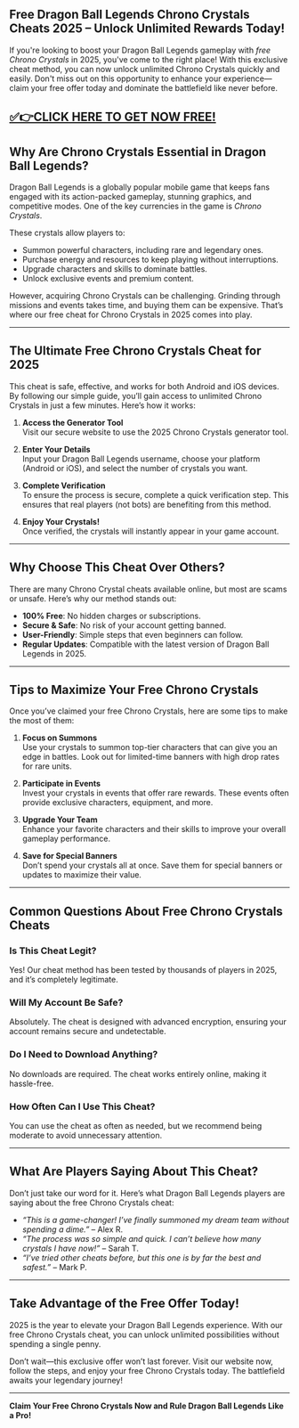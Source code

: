 ## **Free Dragon Ball Legends Chrono Crystals Cheats 2025 – Unlock Unlimited Rewards Today!**

If you're looking to boost your Dragon Ball Legends gameplay with *free Chrono Crystals* in 2025, you've come to the right place! With this exclusive cheat method, you can now unlock unlimited Chrono Crystals quickly and easily. Don't miss out on this opportunity to enhance your experience—claim your free offer today and dominate the battlefield like never before.  

## [✅👉CLICK HERE TO GET NOW FREE!](https://besteventtoday.com/Dragon/Ball)

## Why Are Chrono Crystals Essential in Dragon Ball Legends?

Dragon Ball Legends is a globally popular mobile game that keeps fans engaged with its action-packed gameplay, stunning graphics, and competitive modes. One of the key currencies in the game is *Chrono Crystals*.  

These crystals allow players to:  
- Summon powerful characters, including rare and legendary ones.  
- Purchase energy and resources to keep playing without interruptions.  
- Upgrade characters and skills to dominate battles.  
- Unlock exclusive events and premium content.  

However, acquiring Chrono Crystals can be challenging. Grinding through missions and events takes time, and buying them can be expensive. That’s where our free cheat for Chrono Crystals in 2025 comes into play.  

---

## The Ultimate Free Chrono Crystals Cheat for 2025  

This cheat is safe, effective, and works for both Android and iOS devices. By following our simple guide, you’ll gain access to unlimited Chrono Crystals in just a few minutes. Here’s how it works:  

1. **Access the Generator Tool**  
   Visit our secure website to use the 2025 Chrono Crystals generator tool.  

2. **Enter Your Details**  
   Input your Dragon Ball Legends username, choose your platform (Android or iOS), and select the number of crystals you want.  

3. **Complete Verification**  
   To ensure the process is secure, complete a quick verification step. This ensures that real players (not bots) are benefiting from this method.  

4. **Enjoy Your Crystals!**  
   Once verified, the crystals will instantly appear in your game account.  

---

## Why Choose This Cheat Over Others?  

There are many Chrono Crystal cheats available online, but most are scams or unsafe. Here’s why our method stands out:  

- **100% Free**: No hidden charges or subscriptions.  
- **Secure & Safe**: No risk of your account getting banned.  
- **User-Friendly**: Simple steps that even beginners can follow.  
- **Regular Updates**: Compatible with the latest version of Dragon Ball Legends in 2025.  

---

## Tips to Maximize Your Free Chrono Crystals  

Once you’ve claimed your free Chrono Crystals, here are some tips to make the most of them:  

1. **Focus on Summons**  
   Use your crystals to summon top-tier characters that can give you an edge in battles. Look out for limited-time banners with high drop rates for rare units.  

2. **Participate in Events**  
   Invest your crystals in events that offer rare rewards. These events often provide exclusive characters, equipment, and more.  

3. **Upgrade Your Team**  
   Enhance your favorite characters and their skills to improve your overall gameplay performance.  

4. **Save for Special Banners**  
   Don’t spend your crystals all at once. Save them for special banners or updates to maximize their value.  

---

## Common Questions About Free Chrono Crystals Cheats  

### **Is This Cheat Legit?**  
Yes! Our cheat method has been tested by thousands of players in 2025, and it’s completely legitimate.  

### **Will My Account Be Safe?**  
Absolutely. The cheat is designed with advanced encryption, ensuring your account remains secure and undetectable.  

### **Do I Need to Download Anything?**  
No downloads are required. The cheat works entirely online, making it hassle-free.  

### **How Often Can I Use This Cheat?**  
You can use the cheat as often as needed, but we recommend being moderate to avoid unnecessary attention.  

---

## What Are Players Saying About This Cheat?  

Don’t just take our word for it. Here’s what Dragon Ball Legends players are saying about the free Chrono Crystals cheat:  

- *“This is a game-changer! I’ve finally summoned my dream team without spending a dime.”* – Alex R.  
- *“The process was so simple and quick. I can’t believe how many crystals I have now!”* – Sarah T.  
- *“I’ve tried other cheats before, but this one is by far the best and safest.”* – Mark P.  

---

## Take Advantage of the Free Offer Today!  

2025 is the year to elevate your Dragon Ball Legends experience. With our free Chrono Crystals cheat, you can unlock unlimited possibilities without spending a single penny.  

Don’t wait—this exclusive offer won’t last forever. Visit our website now, follow the steps, and enjoy your free Chrono Crystals today. The battlefield awaits your legendary journey!  

---

**Claim Your Free Chrono Crystals Now and Rule Dragon Ball Legends Like a Pro!**  
